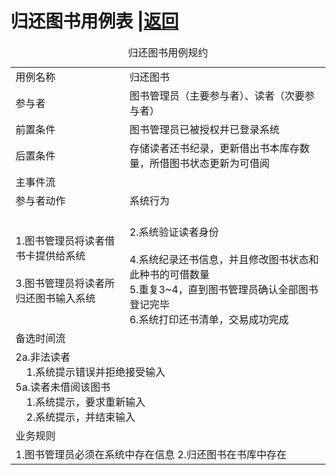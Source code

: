 # 归还图书用例表 |[返回](./README.md)

<table>
<caption>归还图书用例规约</caption>
<tr>
    <td>用例名称</td><td>归还图书</td>
</tr>
<tr>
    <td>参与者</td><td>图书管理员（主要参与者）、读者（次要参与者）</td>
</tr>
<tr>
    <td>前置条件</td><td>图书管理员已被授权并已登录系统</td>
</tr>
<tr>
    <td>后置条件</td><td>存储读者还书纪录，更新借出书本库存数量，所借图书状态更新为可借阅</td>
</tr>
<tr>
    <td colspan="2">主事件流</td>
</tr>
<tr>
    <td>参与者动作</td>
    <td>系统行为</td>
</tr>
<tr>
    <td>
        1.图书管理员将读者借书卡提供给系统<br><br>
        3.图书管理员将读者所归还图书输入系统
    </td>
    <td><br>
        2.系统验证读者身份<br><br>
        4.系统纪录还书信息，并且修改图书状态和此种书的可借数量<br>
        5.重复3~4，直到图书管理员确认全部图书登记完毕<br>
        6.系统打印还书清单，交易成功完成
    </td>
</tr>
<tr>
    <td colspan="2">备选时间流</td>
</tr>
<tr>
<td colspan="2">
    2a.非法读者<br>
    &nbsp;&nbsp;&nbsp;&nbsp;1.系统提示错误并拒绝接受输入<br>
    5a.读者未借阅该图书<br>
        &nbsp;&nbsp;&nbsp;&nbsp;1.系统提示，要求重新输入<br>
        &nbsp;&nbsp;&nbsp;&nbsp;2.系统提示，并结束输入<br>
</td>
</tr>
<tr>
    <td colspan="2">业务规则</td>
</tr>
<tr>
    <td colspan="2">
        1.图书管理员必须在系统中存在信息
        2.归还图书在书库中存在
    </td>
</tr>
</table>